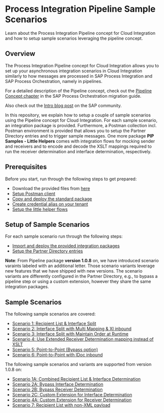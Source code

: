 # Process Integration Pipeline Sample Scenarios
Learn about the Process Integration Pipeline concept for Cloud Integration and how to setup sample scenarios leveraging the pipeline concept.

## Overview

The Process Integration Pipeline concept for Cloud Integration allows you to set up your asynchronous integration scenarios in Cloud Integration similarly to how messages are processed in SAP Process Integration and SAP Process Orchestration, namely in pipelines.

For a detailed description of the Pipeline concept, check out the [Pipeline Concept chapter](https://help.sap.com/docs/MIGRATION_GUIDE_PO/90c8ad90cb684ee5979856093efe7462/6e527fb074834af2be2546c6e7e2fa5f.html) in the SAP Process Orchestration migration guide.

Also check out the [Intro blog post](https://community.sap.com/t5/technology-blogs-by-sap/introducing-the-new-pipeline-concept-in-cloud-integration/ba-p/13639651) on the SAP community.

In this repository, we explain how to setup a couple of sample scenarios using the Pipeline concept for Cloud Integration. For each sample scenario, an integration package is provided. Furthermore, a Postman collection incl. Postman environment is provided that allows you to setup the Partner Directory entries and to trigger sample messages. One more package **PIP Samples - Little Helpers** comes with integration flows for mocking sender and receivers and to encode and decode the XSLT mappings required to run the receiver determination and interface determination, respectively.

## Prerequisites

Before you start, run through the following steps to get prepared:

- Download the provided files from [here](./download)
- [Setup Postman client](prerequisites/postman)
- [Copy and deploy the standard package](prerequisites/standard)
- [Create credential alias on your tenant](prerequisites/credential)
- [Setup the little helper flows](prerequisites/helper)

## Setup of Sample Scenarios

For each sample scenario run through the following steps:

- [Import and deploy the provided integration packages](scenarioSetup/import)
- [Setup the Partner Directory entries](scenarioSetup/partnerDirectory)

**Note**: From Pipeline package **version 1.0.8** on, we have introduced scenario varaints labeled with an additional letter. Those scenario variants leverage new features that we have shipped with new versions. The scenario variants are differently configured in the Partner Directory, e.g., to bypass a pipeline step or using a custom extension, however they share the same integration packages.

## Sample Scenarios

The following sample scenarios are covered:

- [Scenario 1: Recipient List & Interface Split](scenarios/scenario1)
- [Scenario 2: Interface Split with Multi Mapping & XI inbound](scenarios/scenario2)
- [Scenario 3: Interface Split with Maintain Order at Runtime](scenarios/scenario3)
- [Scenario 4: Use Extended Receiver Determination mapping instead of XSLT](scenarios/scenario4)
- [Scenario 5: Point-to-Point (Bypass option)](scenarios/scenario5)
- [Scenario 6: Point-to-Point with IDoc inbound](scenarios/scenario6)

The following sample scenarios and variants are supported from version 1.0.8 on:

- [Scenario 1A: Combined Recipient List & Interface Determination](scenarios/scenario1A)
- [Scenario 2A: Bypass Interface Determination](scenarios/scenario2A)
- [Scenario 2B: Bypass Receiver Determination](scenarios/scenario2B)
- [Scenario 2C: Custom Extension for Interface Determination](scenarios/scenario2C)
- [Scenario 4A: Custom Extension for Receiver Determination](scenarios/scenario4A)
- [Scenario 7: Recipient List with non-XML payload](scenarios/scenario7)

